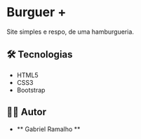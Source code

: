 # Burguer +

Site simples e respo, de uma hamburgueria.

## 🛠️ Tecnologias 
- HTML5
- CSS3
- Bootstrap

## 🧑‍💻 Autor
- ** Gabriel Ramalho **
